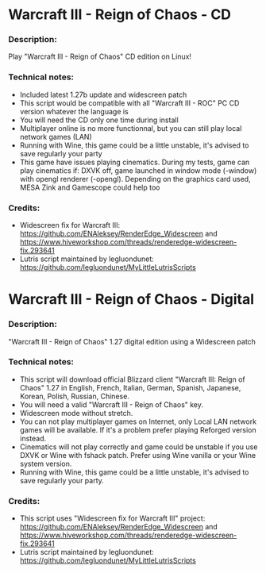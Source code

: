 # Warcraft III - Reign of Chaos - CD
### Description:
Play "Warcraft III - Reign of Chaos" CD edition on Linux!
### Technical notes:
- Included latest 1.27b update and widescreen patch
- This script would be compatible with all "Warcraft III - ROC" PC CD version whatever the language is
- You will need the CD only one time during install
- Multiplayer online is no more functionnal, but you can still play local network games (LAN)
- Running with Wine, this game could be a little unstable, it's advised to save regularly your party
- This game have issues playing cinematics. During my tests, game can play cinematics if: DXVK off, game launched in window mode (-window) with opengl renderer (-opengl). Depending on the graphics card used, MESA Zink and Gamescope could help too
### Credits:
- Widescreen fix for Warcraft III: https://github.com/ENAleksey/RenderEdge_Widescreen and https://www.hiveworkshop.com/threads/renderedge-widescreen-fix.293641
- Lutris script maintained by legluondunet: https://github.com/legluondunet/MyLittleLutrisScripts


# Warcraft III - Reign of Chaos - Digital
### Description:
"Warcraft III - Reign of Chaos" 1.27 digital edition using a Widescreen patch
### Technical notes:
- This script will download official Blizzard client "Warcraft III: Reign of Chaos" 1.27 in English, French, Italian, German, Spanish, Japanese, Korean, Polish, Russian, Chinese.
- You will need a valid "Warcraft III - Reign of Chaos" key.
- Widescreen mode without stretch.
- You can not play multiplayer games on Internet, only Local LAN network games will be available. If it's a problem prefer playing Reforged version instead.
- Cinematics will not play correctly and game could be unstable if you use DXVK or Wine with fshack patch. Prefer using Wine vanilla or your Wine system version.
- Running with Wine, this game could be a little unstable, it's advised to save regularly your party.
### Credits:
- This script uses "Widescreen fix for Warcraft III" project: https://github.com/ENAleksey/RenderEdge_Widescreen and https://www.hiveworkshop.com/threads/renderedge-widescreen-fix.293641
- Lutris script maintained by legluondunet: https://github.com/legluondunet/MyLittleLutrisScripts

